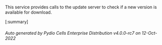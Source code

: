 






This service provides calls to the update server to check if a new version is available for download.

[:summary]

###### Auto generated by Pydio Cells Enterprise Distribution v4.0.0-rc7 on 12-Oct-2022
